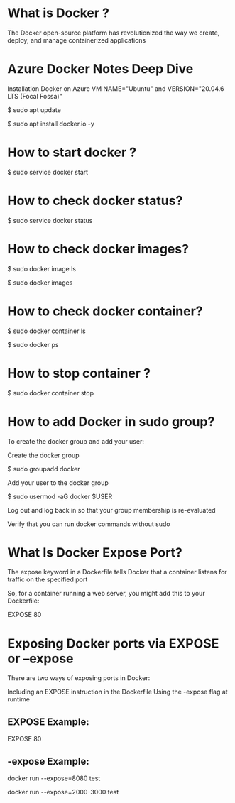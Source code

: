 # What is Docker ?
The Docker open-source platform has revolutionized the way we create, deploy, and manage containerized applications




# Azure Docker Notes Deep Dive
Installation Docker on Azure VM NAME="Ubuntu" and VERSION="20.04.6 LTS (Focal Fossa)"

$ sudo apt update

$ sudo apt install docker.io -y

# How to start docker ?
$ sudo service docker start

# How to check docker status?
$ sudo service docker status

# How to check docker images?
$ sudo docker image ls

$ sudo docker images

# How to check docker container?
$ sudo docker container ls

$ sudo docker ps

# How to stop container ?
$ sudo docker container stop <container-id>

# How to add Docker in sudo group?
To create the docker group and add your user:

Create the docker group

$ sudo groupadd docker

Add your user to the docker group

$ sudo usermod -aG docker $USER

Log out and log back in so that your group membership is re-evaluated

Verify that you can run docker commands without sudo 

# What Is Docker Expose Port?
The expose keyword in a Dockerfile tells Docker that a container listens for traffic on the specified port

So, for a container running a web server, you might add this to your Dockerfile: 

EXPOSE 80

# Exposing Docker ports via EXPOSE or –expose
There are two ways of exposing ports in Docker:

Including an EXPOSE instruction in the Dockerfile
Using the -expose flag at runtime

EXPOSE Example:
----------------
EXPOSE 80

-expose Example:
----------------
docker run --expose=8080 test

docker run --expose=2000-3000 test






